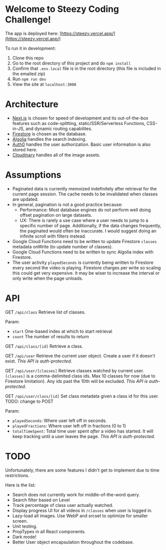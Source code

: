 # Welcome to Steezy Coding Challenge!

The app is deployed here: [https://steezy.vercel.app/](https://steezy.vercel.app/)

To run it in development: 
1. Clone this repo
2. Go to the root directory of this project and do `npm install`
3. Confirm that `.env.local` file is in the root directory (this file is included in the emailed zip)
4. Run `npm run dev`
5. View the site at `localhost:3000`

# Architecture
- [Next.js](https://nextjs.org/) is chosen for speed of development and its out-of-the-box features such as code-splitting, static/SSR/Serverless Functions, CSS-in-JS, and dynamic routing capabilites.
- [Firestore](https://firebase.google.com/docs/firestore) is chosen as the database.
- [Algolia](https://www.algolia.com/) handles the search indexing.
- [Auth0](https://auth0.com/) handles the user authorization. Basic user information is also stored here.
- [Cloudinary](https://cloudinary.com/) handles all of the image assets.

# Assumptions
- Paginated data is currently memoized indefinitely after retrieval for the current page session. The cache needs to be invalidated when classes are updated.
- In general, pagination is not a good practice because:
  - Performance: Most database engines do not perform well doing offset pagination on large datasets. 
  - UX: There is rarely a use case where a user needs to jump to a specific number of page. Additionally, if the data changes frequently, the paginated would often be inaccurate.
  I would suggest doing an infinite scroll with filters instead.
- Google Cloud Functions need to be written to update Firestore `classes` metadata onWrite (to update number of classes).
- Google Cloud Functions need to be written to sync Algolia index with Firestore.
- The user activity `playedSeconds` is currently being written to Firestore every second the video is playing. Firestore charges per write so scaling this could get very expensive. It may be wiser to increase the interval or only write when the page unloads.

# API
GET `/api/class`
Retrieve list of classes.

Param:
- `start` One-based index at which to start retrieval
- `count` The number of results to return

GET `/api/class/[id]`
Retrieve a class.

GET `/api/user`
Retrieve the current user object. Create a user if it doesn't exist. 
*This API is auth-protected.*

GET `/api/user/[classes]`
Retrieve classes watched by current user. `[classes]` is a comma-delimited class ids. Max 10 classes for now (due to Firestore limitation). Any ids past the 10th will be excluded.
*This API is auth-protected.*

GET `/api/user/class/[id]`
Set class metadata given a class id for this user. TODO: change to POST

Param:
- `playedSeconds`: Where user left off in seconds.
- `playedFractions`: Where user left off in fractions (0 to 1)
- `totalTimeSpent`: Total time user spent *after* a video has started. It will keep tracking until a user leaves the page.
*This API is auth-protected.*

# TODO
Unfortunately, there are some features I didn't get to implement due to time restrictions. 

Here is the list:
- Search does not currently work for middle-of-the-word query. 
- Search filter based on Level
- Track percentage of class user actually watched.
- Display progress UI for all videos in `/classes` when user is logged in.
- Lazy-load all images. Use WebP and srcset to optimize for smaller screen.
- Unit testing.
- PropTypes in all React components.
- Dark mode!
- Better User object encapsulation throughout the codebase.